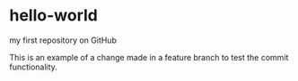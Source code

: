 # hello-world
my first repository on GitHub

This is an example of a change made in a feature branch to test the commit functionality. 
